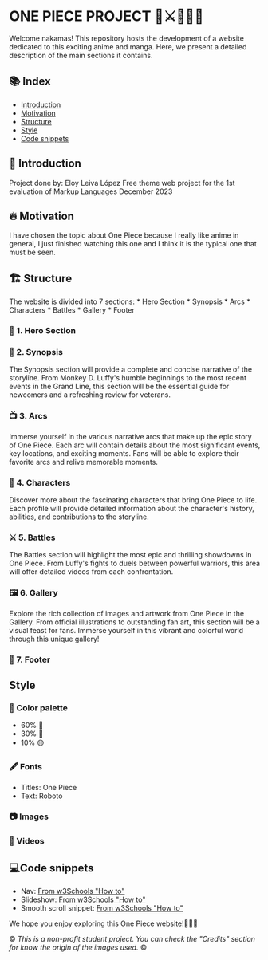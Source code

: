 # ONE PIECE PROJECT 👒⚔🏴‍☠️🌊
Welcome nakamas! This repository hosts the development of a website dedicated to this exciting anime and manga. Here, we present a detailed description of the main sections it contains.

## 📚 Index
<ul>
  <li><a href="#introduction">Introduction</a></li>
  <li><a href="#motivation">Motivation</a></li>
  <li><a href="#structure">Structure</a></li>
  <li><a href="#style">Style</a></li>
  <li><a href="#snippets">Code snippets</a></li>
</ul>

<h2 id="introduction">🌟 Introduction</h2>
Project done by: Eloy Leiva López 
Free theme web project for the 1st evaluation of Markup Languages 
December 2023

<h2 id="motivation">🔥 Motivation</h2>
I have chosen the topic about One Piece because I really like anime in general, I just finished watching this one and I think it is the typical one that must be seen.

<h2 id="structure">🏗️ Structure</h2>
The website is divided into 7 sections:
* Hero Section
* Synopsis
* Arcs
* Characters
* Battles
* Gallery
* Footer

### 🚀 1. Hero Section

### 📖 2. Synopsis
The Synopsis section will provide a complete and concise narrative of the storyline. From Monkey D. Luffy's humble beginnings to the most recent events in the Grand Line, this section will be the essential guide for newcomers and a refreshing review for veterans.

### 📺 3. Arcs
Immerse yourself in the various narrative arcs that make up the epic story of One Piece. Each arc will contain details about the most significant events, key locations, and exciting moments. Fans will be able to explore their favorite arcs and relive memorable moments.

### 👤 4. Characters
Discover more about the fascinating characters that bring One Piece to life. Each profile will provide detailed information about the character's history, abilities, and contributions to the storyline.

### ⚔️ 5. Battles
The Battles section will highlight the most epic and thrilling showdowns in One Piece. From Luffy's fights to duels between powerful warriors, this area will offer detailed videos from each confrontation.

### 🖼️ 6. Gallery
Explore the rich collection of images and artwork from One Piece in the Gallery. From official illustrations to outstanding fan art, this section will be a visual feast for fans. Immerse yourself in this vibrant and colorful world through this unique gallery!

### 👣 7. Footer

<h2 id="style">Style</h2>

### 🎨 Color palette

* 60% 🔵
* 30% 🔴
* 10% 🟡

### 🖋️ Fonts
* Titles: One Piece
* Text: Roboto

### 📷 Images

### 🎥 Videos

<h2 id="snippets"> 💻Code snippets</h2>

* Nav: <a href="https://www.w3schools.com/howto/howto_js_topnav.asp">From w3Schools "How to"</a>
* Slideshow: <a href="https://www.w3schools.com/howto/howto_js_slideshow.asp">From w3Schools "How to"</a>
* Smooth scroll snippet: <a href="https://www.w3schools.com/howto/howto_css_smooth_scroll.asp">From w3Schools "How to"</a>

We hope you enjoy exploring this One Piece website!👒🏴‍☠️

© *This is a non-profit student project. You can check the "Credits" section for know the origin of the images used.* ©

